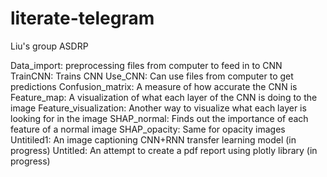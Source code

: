 # literate-telegram
Liu's group ASDRP

Data_import: preprocessing files from computer to feed in to CNN
TrainCNN: Trains CNN
Use_CNN: Can use files from computer to get predictions
Confusion_matrix: A measure of how accurate the CNN is
Feature_map: A visualization of what each layer of the CNN is doing to the image
Feature_visualization: Another way to visualize what each layer is looking for in the image
SHAP_normal: Finds out the importance of each feature of a normal image
SHAP_opacity: Same for opacity images
Untitiled1: An image captioning CNN+RNN transfer learning model (in progress)
Untitled: An attempt to create a pdf report using plotly library (in progress)
